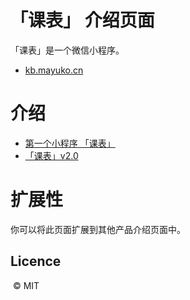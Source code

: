 

# 「课表」 介绍页面

「课表」是一个微信小程序。

- [kb.mayuko.cn](http://kb.mayuko.cn/)




# 介绍

- [第一个小程序 「课表」](https://blog.mayuko.cn/archives/2604/)
- [「课表」v2.0](https://blog.mayuko.cn/archives/2685/)


  

# 扩展性

你可以将此页面扩展到其他产品介绍页面中。

  

## Licence

 © MIT 